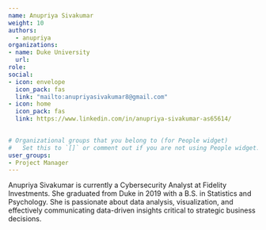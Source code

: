 ```yaml
---
name: Anupriya Sivakumar
weight: 10
authors: 
  - anupriya
organizations:
- name: Duke University
  url: 
role: 
social:
- icon: envelope
  icon_pack: fas
  link: "mailto:anupriyasivakumar8@gmail.com"
- icon: home
  icon_pack: fas
  link: https://www.linkedin.com/in/anupriya-sivakumar-as65614/

  
# Organizational groups that you belong to (for People widget)
#   Set this to `[]` or comment out if you are not using People widget.  
user_groups:
- Project Manager
---
```


Anupriya Sivakumar is currently a Cybersecurity Analyst at Fidelity Investments. She graduated from Duke in 2019 with a B.S. in Statistics and Psychology. She is passionate about data analysis, visualization, and effectively communicating data-driven insights critical to strategic business decisions.   
